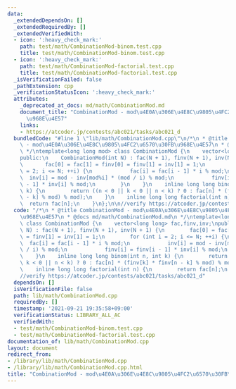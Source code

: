 ```yaml
---
data:
  _extendedDependsOn: []
  _extendedRequiredBy: []
  _extendedVerifiedWith:
  - icon: ':heavy_check_mark:'
    path: test/math/CombinationMod-binom.test.cpp
    title: test/math/CombinationMod-binom.test.cpp
  - icon: ':heavy_check_mark:'
    path: test/math/CombinationMod-factorial.test.cpp
    title: test/math/CombinationMod-factorial.test.cpp
  _isVerificationFailed: false
  _pathExtension: cpp
  _verificationStatusIcon: ':heavy_check_mark:'
  attributes:
    _deprecated_at_docs: md/math/CombinationMod.md
    document_title: "CombinationMod - mod\u4E0A\u306E\u4E8C\u9805\u4FC2\u6570\u30FB\
      \u968E\u4E57"
    links:
    - https://atcoder.jp/contests/abc021/tasks/abc021_d
  bundledCode: "#line 1 \"lib/math/CombinationMod.cpp\"\n/*\n * @title CombinationMod\
    \ - mod\u4E0A\u306E\u4E8C\u9805\u4FC2\u6570\u30FB\u968E\u4E57\n * @docs md/math/CombinationMod.md\n\
    \ */\ntemplate<long long mod> class CombinationMod {\n    vector<long long> fac,finv,inv;\n\
    public:\n    CombinationMod(int N) : fac(N + 1), finv(N + 1), inv(N + 1) {\n \
    \       fac[0] = fac[1] = finv[0] = finv[1] = inv[1] = 1;\n        for (int i\
    \ = 2; i <= N; ++i) {\n            fac[i] = fac[i - 1] * i % mod;\n          \
    \  inv[i] = mod - inv[mod%i] * (mod / i) % mod;\n            finv[i] = finv[i\
    \ - 1] * inv[i] % mod;\n        }\n    }\n    inline long long binom(int n, int\
    \ k) {\n        return ((n < 0 || k < 0 || n < k) ? 0 : fac[n] * (finv[k] * finv[n\
    \ - k] % mod) % mod);\n    }\n    inline long long factorial(int n) {\n      \
    \  return fac[n];\n    }\n};\n\n//verify https://atcoder.jp/contests/abc021/tasks/abc021_d\n"
  code: "/*\n * @title CombinationMod - mod\u4E0A\u306E\u4E8C\u9805\u4FC2\u6570\u30FB\
    \u968E\u4E57\n * @docs md/math/CombinationMod.md\n */\ntemplate<long long mod>\
    \ class CombinationMod {\n    vector<long long> fac,finv,inv;\npublic:\n    CombinationMod(int\
    \ N) : fac(N + 1), finv(N + 1), inv(N + 1) {\n        fac[0] = fac[1] = finv[0]\
    \ = finv[1] = inv[1] = 1;\n        for (int i = 2; i <= N; ++i) {\n          \
    \  fac[i] = fac[i - 1] * i % mod;\n            inv[i] = mod - inv[mod%i] * (mod\
    \ / i) % mod;\n            finv[i] = finv[i - 1] * inv[i] % mod;\n        }\n\
    \    }\n    inline long long binom(int n, int k) {\n        return ((n < 0 ||\
    \ k < 0 || n < k) ? 0 : fac[n] * (finv[k] * finv[n - k] % mod) % mod);\n    }\n\
    \    inline long long factorial(int n) {\n        return fac[n];\n    }\n};\n\n\
    //verify https://atcoder.jp/contests/abc021/tasks/abc021_d"
  dependsOn: []
  isVerificationFile: false
  path: lib/math/CombinationMod.cpp
  requiredBy: []
  timestamp: '2021-09-21 19:35:58+09:00'
  verificationStatus: LIBRARY_ALL_AC
  verifiedWith:
  - test/math/CombinationMod-binom.test.cpp
  - test/math/CombinationMod-factorial.test.cpp
documentation_of: lib/math/CombinationMod.cpp
layout: document
redirect_from:
- /library/lib/math/CombinationMod.cpp
- /library/lib/math/CombinationMod.cpp.html
title: "CombinationMod - mod\u4E0A\u306E\u4E8C\u9805\u4FC2\u6570\u30FB\u968E\u4E57"
---
```

